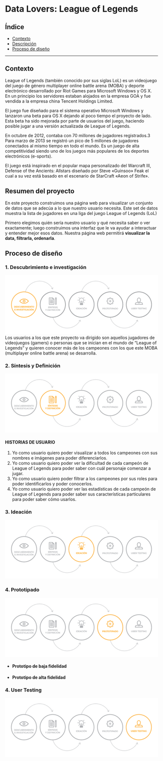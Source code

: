 # Data Lovers: League of Legends

## Índice

* [Contexto](#contexto)
* [Descripción](#resumen-del-proyecto)
* [Proceso de diseño](#proceso-de-diseño)

***

## Contexto
League of Legends (también conocido por sus siglas LoL) es un videojuego del juego de género multiplayer online battle arena (MOBA) y deporte electrónico desarrollado por Riot Games para Microsoft Windows y OS X. En un principio los servidores estaban alojados en la empresa GOA y fue vendida a la empresa china Tencent Holdings Limited.

El juego fue diseñado para el sistema operativo Microsoft Windows y lanzaron una beta para OS X dejando al poco tiempo el proyecto de lado.​ Esta beta ha sido mejorada por parte de usuarios del juego, haciendo posible jugar a una versión actualizada de League of Legends.

En octubre de 2012, contaba con 70 millones de jugadores registrados.3​ Para marzo de 2013 se registró un pico de 5 millones de jugadores conectados al mismo tiempo en todo el mundo. Es un juego de alta competitividad siendo uno de los juegos más populares de los deportes electrónicos (e-sports).

El juego está inspirado en el popular mapa personalizado del Warcraft III, Defense of the Ancients: Allstars diseñado por Steve «Guinsoo» Feak el cual a su vez está basado en el escenario de StarCraft «Aeon of Strife».


## Resumen del proyecto

En este proyecto construimos una página web para visualizar un
conjunto de datos que se adecúa a lo que nuestro usuario necesita. Este set de datos muestra la lista de jugadores en una liga del juego League of Legends (LoL)

Primero elegimos quién sería nuestro usuario y qué
necesita saber o ver exactamente; luego construimos una interfaz que le va ayudar a interactuar y entender mejor esos datos. Nuestra página web permitirá **visualizar la data, filtrarla, ordenarla**.

## Proceso de diseño
### **1. Descubrimiento e investigación**
![descubrimiento-investigación](descubrimiento.png)
Los usuarios a los que este proyecto va dirigido son aquellos jugadores de videojuegos (gamers) o personas que se inician en el mundo de “League of Legends” y quieren conocer más de los campeones con los que este MOBA (multiplayer online battle arena) se desarrolla. 

### **2. Síntesis y Definición**
![sintesis-definicion](definicion.png)
#### HISTORIAS DE USUARIO
1.  Yo como usuario quiero poder visualizar a todos los campeones con sus nombres e imágenes para poder diferenciarlos.
2.	Yo como usuario quiero poder ver la dificultad de cada campeón de League of Legends para poder saber con cuál personaje comenzar a jugar.
3.	Yo como usuario quiero poder filtrar a los campeones por sus roles para poder identificarlos y poder conocerlos.
4.	Yo como usuario quiero poder ver las estadísticas de cada campeón de League of Legends para poder saber sus características particulares para poder saber cómo usarlos. 


### **3. Ideación**
![ideacion](ideacion.png)

### **4. Prototipado**
![prototipado](prototipado.png)
* #### Prototipo de baja fidelidad
* #### Prototipo de alta fidelidad 

### **4. User Testing**
![user-testing](testing.png)
